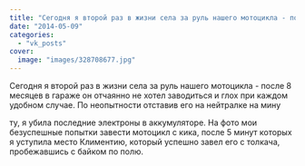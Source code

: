 ```yaml
---
title: "Сегодня я второй раз в жизни села за руль нашего мотоцикла - после 8 месяцев в гараже он отчаянно не..."
date: "2014-05-09"
categories: 
  - "vk_posts"
cover:
  image: "images/328708677.jpg"
---
```


Сегодня я второй раз в жизни села за руль нашего мотоцикла - после 8 месяцев в гараже он отчаянно не хотел заводиться и глох при каждом удобном случае. По неопытности отставив его на нейтралке на мину

<!--more--> ту, я убила последние электроны в аккумуляторе. На фото мои безуспешные попытки завести мотоцикл с кика, после 5 минут которых я уступила место Климентию, который успешно завел его с толкача, пробежавшись с байком по полю.
